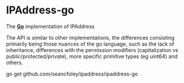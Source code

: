# IPAddress-go

The [**Go**](https://golang.org/) implementation of IPAddress

The API is similar to other implementations, the differences consisting primarily being those nuances of the go language, such as the lack of inheritance, differences with the permission modifiers (capitalization vs public/protected/private), more specific primitive types (eg uint64) and others.

go get github.com/seancfoley/ipaddress/ipaddress-go


